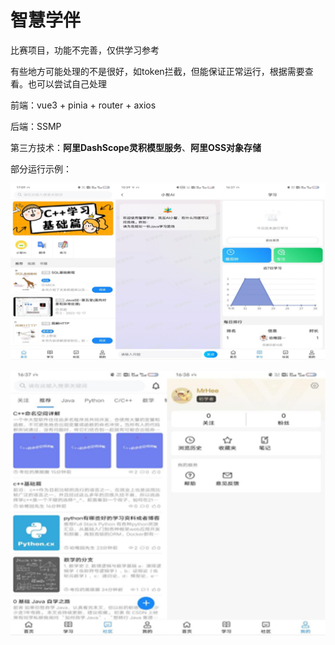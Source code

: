 # 智慧学伴

比赛项目，功能不完善，仅供学习参考

有些地方可能处理的不是很好，如token拦截，但能保证正常运行，根据需要查看。也可以尝试自己处理

前端：vue3 + pinia + router + axios

后端：SSMP

第三方技术：**阿里DashScope灵积模型服务**、**阿里OSS对象存储**

部分运行示例：

![h1](https://github.com/hoscent/learning-assistant/blob/main/assets/h1.png)

![h2](https://github.com/hoscent/learning-assistant/blob/main/assets/h2.png)
